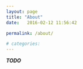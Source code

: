 ```yaml
---
layout: page
title: "About"
date:   2016-02-12 11:56:42

permalink: /about/

# categories: 
---
```


***TODO***